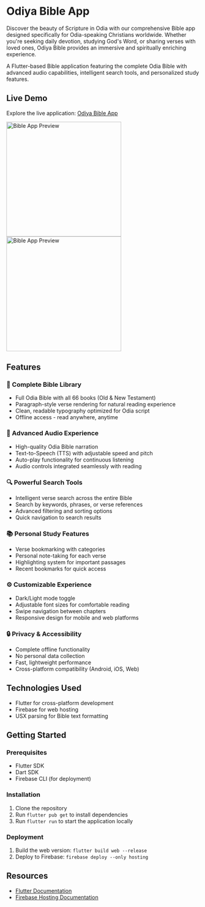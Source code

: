 # Odiya Bible App

Discover the beauty of Scripture in Odia with our comprehensive Bible app designed specifically for Odia-speaking Christians worldwide. Whether you're seeking daily devotion, studying God's Word, or sharing verses with loved ones, Odiya Bible provides an immersive and spiritually enriching experience.

A Flutter-based Bible application featuring the complete Odia Bible with advanced audio capabilities, intelligent search tools, and personalized study features.

## Live Demo

Explore the live application: [Odiya Bible App](https://odiya-bible-app.web.app/)

<img src="https://images-panchanan.s3.ap-south-1.amazonaws.com/Bible/1.Home_Screen.jpg" alt="Bible App Preview" width="300"> <img src="https://drive.google.com/uc?export=view&id=1Y5IJENJJQviQhmLH_s9TyhRy7gcFGyx9" alt="Bible App Preview" width="300">





## Features

### 📖 Complete Bible Library
- Full Odia Bible with all 66 books (Old & New Testament)
- Paragraph-style verse rendering for natural reading experience
- Clean, readable typography optimized for Odia script
- Offline access - read anywhere, anytime

### 🎵 Advanced Audio Experience
- High-quality Odia Bible narration
- Text-to-Speech (TTS) with adjustable speed and pitch
- Auto-play functionality for continuous listening
- Audio controls integrated seamlessly with reading

### 🔍 Powerful Search Tools
- Intelligent verse search across the entire Bible
- Search by keywords, phrases, or verse references
- Advanced filtering and sorting options
- Quick navigation to search results

### 📚 Personal Study Features
- Verse bookmarking with categories
- Personal note-taking for each verse
- Highlighting system for important passages
- Recent bookmarks for quick access

### ⚙️ Customizable Experience
- Dark/Light mode toggle
- Adjustable font sizes for comfortable reading
- Swipe navigation between chapters
- Responsive design for mobile and web platforms

### 🔒 Privacy & Accessibility
- Complete offline functionality
- No personal data collection
- Fast, lightweight performance
- Cross-platform compatibility (Android, iOS, Web)

## Technologies Used

- Flutter for cross-platform development
- Firebase for web hosting
- USX parsing for Bible text formatting

## Getting Started

### Prerequisites

- Flutter SDK
- Dart SDK
- Firebase CLI (for deployment)

### Installation

1. Clone the repository
2. Run `flutter pub get` to install dependencies
3. Run `flutter run` to start the application locally

### Deployment

1. Build the web version: `flutter build web --release`
2. Deploy to Firebase: `firebase deploy --only hosting`

## Resources

- [Flutter Documentation](https://docs.flutter.dev/)
- [Firebase Hosting Documentation](https://firebase.google.com/docs/hosting)
